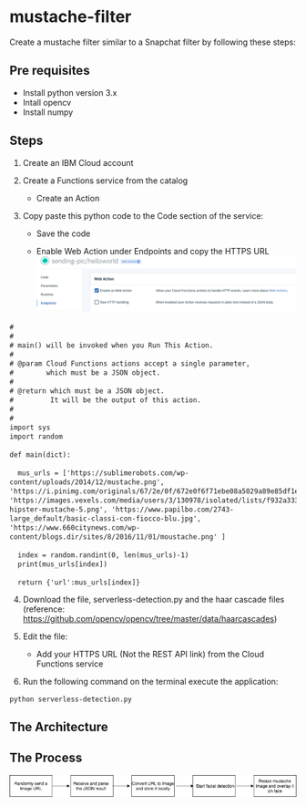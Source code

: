 # mustache-filter 

Create a mustache filter similar to a Snapchat filter by following these steps: 


## Pre requisites 

* Install python version 3.x 
* Intall opencv 
* Install numpy

## Steps 

1. Create an IBM Cloud account 

2. Create a Functions service from the catalog
    * Create an Action 

3. Copy paste this python code to the Code section of the service:   
   
   * Save the code 
   
   * Enable Web Action under Endpoints and copy the HTTPS URL
   ![alt text](https://github.com/anchalbhalla/mustache-filter/blob/master/web.png) 
   
   
``` 
#
#
# main() will be invoked when you Run This Action.
#
# @param Cloud Functions actions accept a single parameter,
#        which must be a JSON object.
#
# @return which must be a JSON object.
#         It will be the output of this action.
#
#
import sys 
import random

def main(dict):
  
  mus_urls = ['https://sublimerobots.com/wp-content/uploads/2014/12/mustache.png', 'https://i.pinimg.com/originals/67/2e/0f/672e0f6f71ebe08a5029a89e85df1e18.png', 'https://images.vexels.com/media/users/3/130978/isolated/lists/f932a333154f1d6bff554c1010466f00-hipster-mustache-5.png', 'https://www.papilbo.com/2743-large_default/basic-classi-con-fiocco-blu.jpg', 'https://www.660citynews.com/wp-content/blogs.dir/sites/8/2016/11/01/moustache.png' ]

  index = random.randint(0, len(mus_urls)-1)
  print(mus_urls[index])  
 
  return {'url':mus_urls[index]}
```
   
4. Download the file, serverless-detection.py and the haar cascade files (reference: https://github.com/opencv/opencv/tree/master/data/haarcascades)

5. Edit the file: 
   
   * Add your HTTPS URL (Not the REST API link) from the Cloud Functions service

6. Run the following command on the terminal execute the application: 
``` 
python serverless-detection.py 
```


## The Architecture 


## The Process 
![alt text](https://github.com/anchalbhalla/mustache-filter/blob/master/process-Diagram.png)
